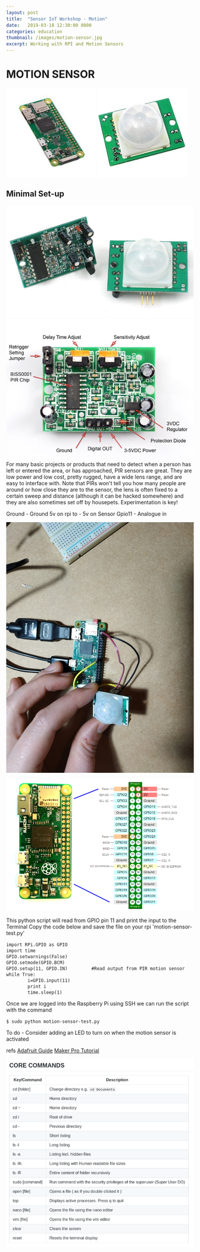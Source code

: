```yaml
---
layout: post
title:  "Sensor IoT Workshop - Motion"
date:   2019-03-18 12:30:00 0000
categories: education
thumbnail: /images/motion-sensor.jpg
excerpt: Working with RPI and Motion Sensors
---
```


# MOTION SENSOR

![alt text](/images/rpizero.jpg)
![alt text](/images/motion-sensor.jpg)


## Minimal Set-up

![alt text](/images/pir1.jpg)
![alt text](/images/pir2.jpg)
For many basic projects or products that need to detect when a person has left or entered the area, or has approached, PIR sensors are great. They are low power and low cost, pretty rugged, have a wide lens range, and are easy to interface with. Note that PIRs won't tell you how many people are around or how close they are to the sensor, the lens is often fixed to a certain sweep and distance (although it can be hacked somewhere) and they are also sometimes set off by housepets. Experimentation is key!

Ground - Ground
5v on rpi to - 5v on Sensor
Gpio11 - Analogue in

![alt text](/images/motion-sensor-pic-small.jpg)

![alt text](/images/gpio-pizero.png)

This python script will read from GPIO pin 11 and print the input to the Terminal
Copy the code below and save the file on your rpi 'motion-sensor-test.py'
```
import RPi.GPIO as GPIO
import time
GPIO.setwarnings(False)
GPIO.setmode(GPIO.BCM)
GPIO.setup(11, GPIO.IN)         #Read output from PIR motion sensor
while True:
        i=GPIO.input(11)
        print i
        time.sleep(1)

```

Once we are logged into the Raspberry Pi using SSH we can run the script with the command
```
$ sudo python motion-sensor-test.py
```

To do -
Consider adding an LED to turn on when the motion sensor is activated

refs
[Adafruit Guide](https://learn.adafruit.com/pir-passive-infrared-proximity-motion-sensor?view=all)
[Maker Pro Tutorial](https://maker.pro/raspberry-pi/tutorial/how-to-interface-a-pir-motion-sensor-with-raspberry-pi-gpio)



![alt text](/images/terminal-commands.png)
